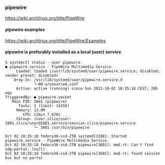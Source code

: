 ### pipewire
https://wiki.archlinux.org/title/PipeWire

#### pipewire examples
https://wiki.archlinux.org/title/PipeWire/Examples

#### pipewire is preferably installed as a local (user) service

```
$ systemctl status --user pipewire 
● pipewire.service - PipeWire Multimedia Service
     Loaded: loaded (/usr/lib/systemd/user/pipewire.service; disabled; vendor preset: disabled)
    Drop-In: /usr/lib/systemd/user/pipewire.service.d
             └─00-uresourced.conf
     Active: active (running) since Sun 2022-10-02 10:35:18 CEST; 20h ago
TriggeredBy: ● pipewire.socket
   Main PID: 3601 (pipewire)
      Tasks: 2 (limit: 14158)
     Memory: 13.0M
        CPU: 12min 7.676s
     CGroup: /user.slice/user-1001.slice/user@1001.service/session.slice/pipewire.service
             └─ 3601 /usr/bin/pipewire

Oct 02 10:35:18 fedora36-ssd-2TB systemd[3208]: Started pipewire.service - PipeWire Multimedia Service.
Oct 02 10:35:18 fedora36-ssd-2TB pipewire[3601]: mod.rt: Can't find xdg-portal: (null)
Oct 02 10:35:18 fedora36-ssd-2TB pipewire[3601]: mod.rt: found session bus but no portal
```
